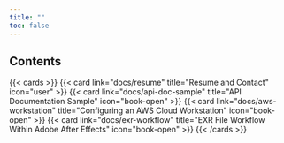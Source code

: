 ```yaml
---
title: ""
toc: false
---
```


## Contents

{{< cards >}}
  {{< card link="docs/resume" title="Resume and Contact" icon="user" >}}
  {{< card link="docs/api-doc-sample" title="API Documentation Sample" icon="book-open" >}}
  {{< card link="docs/aws-workstation" title="Configuring an AWS Cloud Workstation" icon="book-open" >}}
  {{< card link="docs/exr-workflow" title="EXR File Workflow Within Adobe After Effects" icon="book-open" >}}
{{< /cards >}}

